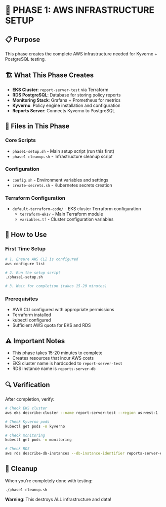 # 🚀 PHASE 1: AWS INFRASTRUCTURE SETUP

## 📋 **Purpose**
This phase creates the complete AWS infrastructure needed for Kyverno + PostgreSQL testing.

## 🏗️ **What This Phase Creates**
- **EKS Cluster**: `report-server-test` via Terraform
- **RDS PostgreSQL**: Database for storing policy reports
- **Monitoring Stack**: Grafana + Prometheus for metrics
- **Kyverno**: Policy engine installation and configuration
- **Reports Server**: Connects Kyverno to PostgreSQL

## 📁 **Files in This Phase**

### **Core Scripts**
- `phase1-setup.sh` - Main setup script (run this first)
- `phase1-cleanup.sh` - Infrastructure cleanup script

### **Configuration**
- `config.sh` - Environment variables and settings
- `create-secrets.sh` - Kubernetes secrets creation

### **Terraform Configuration**
- `default-terraform-code/` - EKS cluster Terraform configuration
  - `terraform-eks/` - Main Terraform module
  - `variables.tf` - Cluster configuration variables

## 🎯 **How to Use**

### **First Time Setup**
```bash
# 1. Ensure AWS CLI is configured
aws configure list

# 2. Run the setup script
./phase1-setup.sh

# 3. Wait for completion (takes 15-20 minutes)
```

### **Prerequisites**
- AWS CLI configured with appropriate permissions
- Terraform installed
- kubectl configured
- Sufficient AWS quota for EKS and RDS

## ⚠️ **Important Notes**
- This phase takes 15-20 minutes to complete
- Creates resources that incur AWS costs
- EKS cluster name is hardcoded to `report-server-test`
- RDS instance name is `reports-server-db`

## 🔍 **Verification**
After completion, verify:
```bash
# Check EKS cluster
aws eks describe-cluster --name report-server-test --region us-west-1

# Check Kyverno pods
kubectl get pods -n kyverno

# Check monitoring
kubectl get pods -n monitoring

# Check RDS
aws rds describe-db-instances --db-instance-identifier reports-server-db --region us-west-1
```

## 🧹 **Cleanup**
When you're completely done with testing:
```bash
./phase1-cleanup.sh
```

**Warning**: This destroys ALL infrastructure and data!
